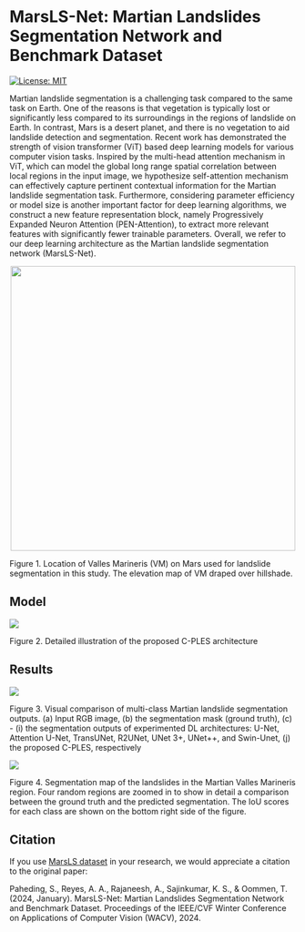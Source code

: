 # MarsLS-Net: Martian Landslides Segmentation Network and Benchmark Dataset
[![License: MIT](https://img.shields.io/badge/License-MIT-yellow.svg)](https://opensource.org/licenses/MIT)

Martian landslide segmentation is a challenging task compared to the same task on Earth. One of the reasons is that vegetation is typically lost or significantly less compared to its surroundings in the regions of landslide on Earth. In contrast, Mars is a desert planet, and there is no vegetation to aid landslide detection and segmentation. Recent work has demonstrated the strength of vision transformer (ViT) based deep learning models for various computer vision tasks. Inspired by the multi-head attention mechanism in ViT, which can model the global long range spatial correlation between local regions in the input image, we hypothesize self-attention mechanism can effectively capture pertinent contextual information for the Martian landslide segmentation task. Furthermore, considering parameter efficiency or model size is another important factor for deep learning algorithms, we construct a new feature representation block, namely Progressively Expanded Neuron Attention (PEN-Attention), to extract more relevant features with significantly fewer trainable parameters. Overall, we refer to our deep learning architecture as the Martian landslide segmentation network (MarsLS-Net). 


<p align="center">
  <img width=500 src="images/Figure 1.png">
</p>

Figure 1. Location of Valles Marineris (VM) on Mars used for landslide segmentation in this study. The elevation map of VM draped over hillshade.


## Model
<img src="images/CPLES_architecture_4.png"/>

Figure 2. Detailed illustration of the proposed C-PLES architecture


## Results

<img src="images/prediction_samples.png"/>

Figure 3. Visual comparison of multi-class Martian landslide segmentation outputs. (a) Input RGB image, (b) the segmentation mask (ground truth), (c) - (i) the segmentation outputs of experimented DL architectures: U-Net, Attention U-Net, TransUNet, R2UNet, UNet 3+, UNet++, and Swin-Unet, (j) the proposed C-PLES, respectively

<img src="images/fullmap.png"/>

Figure 4. Segmentation map of the landslides in the Martian Valles Marineris region. Four random regions are zoomed in to show in detail a comparison between the ground truth and the predicted segmentation. The IoU scores for each class are shown on the bottom right side of the figure.


## Citation

If you use [MarsLS dataset](https://github.com/MAIN-Lab/Multimodal-Martian-Landslides-Dataset) in your research, we would appreciate a citation to the original paper:

Paheding, S., Reyes, A. A., Rajaneesh, A., Sajinkumar, K. S., & Oommen, T. (2024, January). MarsLS-Net: Martian Landslides Segmentation Network and Benchmark
Dataset. Proceedings of the IEEE/CVF Winter Conference on Applications of Computer Vision (WACV), 2024.

```

```

